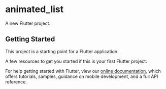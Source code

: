 # animated_list

A new Flutter project.

## Getting Started

This project is a starting point for a Flutter application.

A few resources to get you started if this is your first Flutter project:




For help getting started with Flutter, view our
[online documentation](https://flutter.dev/docs), which offers tutorials,
samples, guidance on mobile development, and a full API reference.
